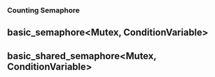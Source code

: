 ### Counting Semaphore

## basic_semaphore<Mutex, ConditionVariable>

## basic_shared_semaphore<Mutex, ConditionVariable>
